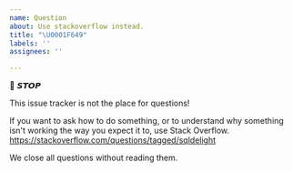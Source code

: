 ```yaml
---
name: Question
about: Use stackoverflow instead.
title: "\U0001F649"
labels: ''
assignees: ''

---
```


🛑 𝙎𝙏𝙊𝙋

This issue tracker is not the place for questions!

If you want to ask how to do something, or to understand why something isn't working the way you expect it to, use Stack Overflow. https://stackoverflow.com/questions/tagged/sqldelight

We close all questions without reading them.
